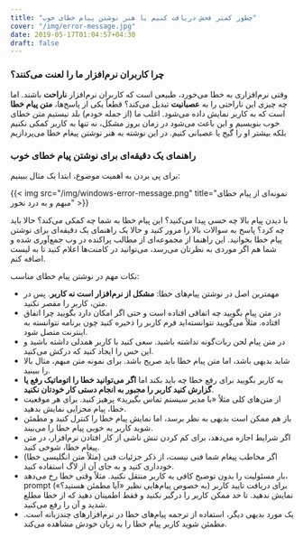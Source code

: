 ```yaml
---
title: "چطور کمتر فحش دریافت کنیم یا هنر نوشتن پیام خطای خوب"
cover: "/img/error-message.jpg"
date: 2019-05-17T01:04:57+04:30
draft: false
---
```


### چرا کاربران نرم‌افزار ما را لعنت می‌کنند؟

وقتی نرم‌افزاری به خطا می‌خورد، طبیعی است که کاربران نرم‌افزار **ناراحت** باشند. اما چه چیزی این ناراحتی را به **عصبانیت** تبدیل می‌کند؟
قطعاً یکی از پاسخ‌ها،‌ **متن پیام خطا** است که به کاربر نمایش داده می‌شود. اغلب ما (از جمله خودم) بلد نیستیم متن خطای خوب بنویسیم و این باعث می‌شود در زمان بروز مشکل، نه تنها به کاربر کمکی نکنیم بلکه بیشتر او را گیج یا عصبانی کنیم. در این نوشته به هنر نوشتن پیغام خطا می‌پردازیم

### راهنمای یک دقیقه‌ای برای نوشتن پیام خطای خوب
برای پی بردن به اهمیت موضوع، ابتدا یک مثال ببینیم:

{{< img src="/img/windows-error-message.png" title="نمونه‌ای از پیام خطای مبهم و به درد نخور" >}}

با دیدن پیام بالا چه حسی پیدا می‌کنید؟ این پیام خطا به شما چه کمکی می‌کند؟ حالا باید چه کرد؟
پاسخ به سوالات بالا را مرور کنید و حالا یک راهنمای یک دقیقه‌ای برای نوشتن پیام خطا بخوانید. این راهنما از مجموعه‌ای از مطالب پراکنده در وب جمع‌آوری شده و شما هم اگر موردی به نظرتان می‌رسد، می‌توانید در کامنت‌ها اعلام کنید تا به لیست اضافه کنم.

نکات مهم در نوشتن پیام خطای مناسب:

- مهمترین اصل در نوشتن پیام‌های خطا: **مشکل از نرم‌افزار است نه کاربر**. پس در متن، کاربر را مقصر نکنید.
- در متن پیام بگویید چه اتفاقی افتاده است و حتی اگر امکان دارد بگویید چرا اتفاق افتاده. مثلاً می‌گویید نتوانسته‌اید فرم کاربر را ذخیره کنید چون برنامه نتوانسته به اینترنت متصل شود.
- در متن پیام لحن ربات‌گونه نداشته باشید. سعی کنید با کاربر همدلی داشته باشید و این حس را ایجاد کنید که درکش می‌کنید.
- شاید بدیهی باشد، اما متن پیام خطا باید صریح باشد. برای نمونه متن مبهم، مثال بالا را ببینید.
- به کاربر بگویید برای رفع خطا چه باید بکند اما **اگر می‌توانید خطا را اتوماتیک رفع یا گزارش کنید کاربر را مجبور به انجام دستی کار خودتان نکنید**.
- از متن‌های کلی مثلاً «با مدیر سیستم تماس بگیرید» پرهیز کنید. برای هر موقعیت خطا، پیام مجزایی نمایش بدهید.
- باز هم ممکن است بدیهی به نظر برسد،‌ اما نمایش پیام خطا را کنترل کنید و مطمئن شوید کاربر به خوبی پیام خطا را می‌بیند.
- اگر شرایط اجازه می‌دهد، برای کم کردن تنش ناشی از کار افتادن نرم‌افزار، در متن پیغام خطا، شوخی کنید.
- اگر مخاطب پیغام شما فنی نیست، از ذکر جزئیات فنی (مثلاً متن انگلیسی خطا) خودداری کنید و به جای آن از لاگ استفاده کنید.
- بار مسئولیت را بدون توضیح کافی به کاربر منتقل نکنید. مثلاً وقتی خطا رخ می‌دهد، prompt برای دریافت تایید کاربر (به خصوص پیام‌هایی نظیر «آیا مطمئن هستید؟») نمایش ندهید. تا حد ممکن کاربر را درگیر نکنید و فقط اطمینان دهید که از خطا مطلع شدید و آن را رفع می‌کنید.
- یک مورد بدیهی دیگر، استفاده از ترجمه پیام‌های خطا در نرم‌افزارهای چندزبانه است. مطمئن شوید کاربر پیام خطا را به زبان خودش مشاهده می‌کند.
